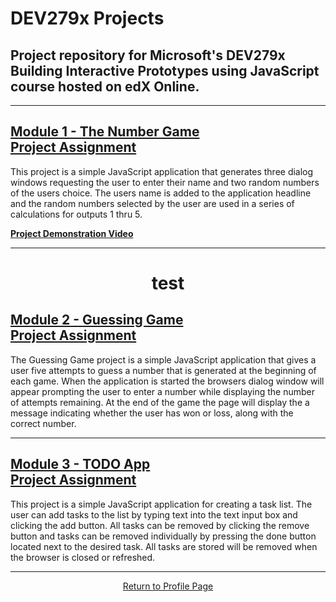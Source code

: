 DEV279x Projects
===================

Project repository for Microsoft's DEV279x Building Interactive Prototypes using JavaScript course hosted on edX Online.
----------------------------------------------------------------------------------------------------------------------------

<hr>

[**Module 1 - The Number Game<br>Project Assignment**](https://github.com/REPNOT/DEV279x_Projects/tree/master/Module_1_Number_Game)
-------------------------------------------------------------------------------------------------------------------------------------

This project is a simple JavaScript application that generates three dialog windows requesting the user to enter their name and two random numbers of the users choice.  The users name is added to the application headline and the random numbers selected by the user are used in a series of calculations for outputs 1 thru 5.

[**Project Demonstration Video**](https://www.screencast.com/t/jcrsuTHl213)

<hr>


<h1 align="center"> test </h1>

[**Module 2 - Guessing Game<br>Project Assignment**](https://github.com/REPNOT/DEV279x_Projects/tree/master/Module_2_Gussing_Game) 
--------------------------------------------------------------------------------------------------------------------------------------

The Guessing Game project is a simple JavaScript application that gives a user five attempts to guess a number 
that is generated at the beginning of each game.  When the application is started the browsers dialog window will appear prompting the user to enter a number while displaying the number of attempts remaining.  At the end of the game the page will display the a message indicating whether the user has won or loss, along with the correct number.

<hr>

[**Module 3 - TODO App<br>Project Assignment**](https://github.com/REPNOT/DEV279x_Projects/tree/master/Module_3_To-Do_List_App)
-------------------------------------------------------------------------------------------------------------------------------------

This project is a simple JavaScript application for creating a task list.  The user can add tasks to the list by typing text into the text input box and clicking the add button.  All tasks can be removed by clicking the remove button and tasks can be removed individually by pressing the done button located next to the desired task.  All tasks are stored will be removed when the browser is closed or refreshed.

<hr>

<a href="https://github.com/REPNOT"> <p align="center"> Return to Profile Page </p> </a>
